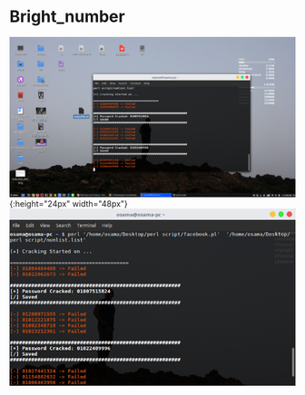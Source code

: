 # Bright_number
![Screenshot](https://github.com/OsamaMuharram/Bright_number/blob/master/src/Workspace%201_006.png){:height="24px" width="48px"}
![Screenshot](https://github.com/OsamaMuharram/Bright_number/blob/master/src/osama%40osama-pc%20~_008.png)
